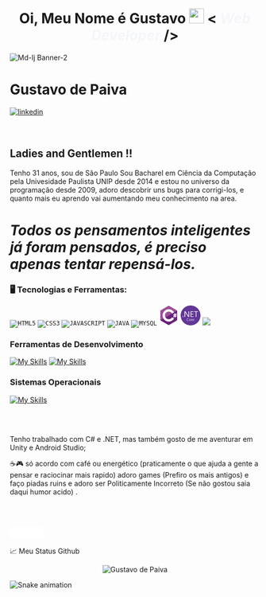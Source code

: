 <h1 align="center">Oi, Meu Nome é Gustavo <img src="https://raw.githubusercontent.com/MartinHeinz/MartinHeinz/master/wave.gif" width="30px" height='30px'> <strong> < <i style='color:#f5f6fa';>Web Developer</i> /> </strong></h1>

<!--![Md:Ij Banner- 1](https://user-images.githubusercontent.com/76690419/143735787-4425d946-b829-46eb-bd97-c68b76ae2a9e.png) -->

![Md-Ij Banner-2](https://user-images.githubusercontent.com/106918656/209438619-25091cdf-a126-4e95-a24c-5efdf8057606.gif)

<div dsplay="inline-block">

 <h1 align="left">Gustavo de Paiva </h1>
  <a href="https://www.linkedin.com/in/gustavopaiva9">
    <img width="80px" src="https://i.ibb.co/RyZx12b/linkedin.png" alt="linkedin" style="vertical-align:top;">
  </a>

</div>
</br>
</br>

## Ladies and Gentlemen !!

Tenho 31 anos, sou de São Paulo Sou Bacharel em Ciência da Computação pela Univesidade Paulista UNIP desde 2014 e estou no universo da programação desde 2009, adoro descobrir uns bugs para corrigi-los, e quanto mais eu aprendo vai aumentando meu conhecimento na area.


<h1><i>Todos os pensamentos inteligentes já foram pensados, é preciso apenas tentar repensá-los.</i></h1>

<p align="center">

</p>

### 🖥️ Tecnologias e Ferramentas: 
<code><img width="40px" src="https://cdn.jsdelivr.net/gh/devicons/devicon/icons/html5/html5-original-wordmark.svg" title = "HTML5"/></code>
<code><img width="40px" src="https://cdn.jsdelivr.net/gh/devicons/devicon/icons/css3/css3-original-wordmark.svg" title = "CSS3"/></code>
<code><img width="40px" src="https://cdn.jsdelivr.net/gh/devicons/devicon/icons/javascript/javascript-original.svg" title = "JAVASCRIPT"/></code>
<code><img width="40px" src="https://cdn.jsdelivr.net/gh/devicons/devicon/icons/java/java-original.svg" title = "JAVA"/></code>
<code><img width="40px" src="https://cdn.jsdelivr.net/gh/devicons/devicon/icons/mysql/mysql-original.svg" title = "MYSQL"/></code>
<code><img width="40px" src="https://github.com/devicons/devicon/blob/v2.16.0/icons/csharp/csharp-original.svg" title = "CSHARP"/></code>
<code><img width="40px" src="https://github.com/devicons/devicon/blob/v2.16.0/icons/dotnetcore/dotnetcore-original.svg" title = "DOTNET"/></code>
<img src="https://skillicons.dev/icons?i=bootstrap,vscode,github,git,typescript,docker,maven,php" />

### Ferramentas de Desenvolvimento
[![My Skills](https://skillicons.dev/icons?i=androidstudio,eclipse,idea,opencv,visualstudio)](https://skillicons.dev)
[![My Skills](https://skillicons.dev/icons?i=bots,jquery,nodejs,py,perl)](https://skillicons.dev)

### Sistemas Operacionais
[![My Skills](https://skillicons.dev/icons?i=apple,kali,linux,windows)](https://skillicons.dev)

</br>
</br>
<div display="inline-block">
 <p align="left"> Tenho trabalhado com C# e .NET, mas também gosto de me aventurar em Unity e Android Studio;</p>
 <p align="left">☕🎮 só acordo com café ou energético (praticamente o que ajuda a gente a pensar e raciocinar mais rapido) adoro games (Prefiro os mais antigos) e faço piadas ruins e adoro ser Politicamente Incorreto (Se não gostou saia daqui humor acido) .</p>
</div>

</br>
</br>

<a href="https://www.instagram.com/" target="_blank"><img align="left" alt="Instagram" width="22px" src="https://github.com/Aakarsh-B/trying-repos/blob/master/insta.svg" />
<a href="https://www.linkedin.com/in/gustavopaiva9" target="_blank"><img align="left" alt="LinkedIn" width="22px" src="https://github.com/Aakarsh-B/trying-repos/blob/master/linkedin.svg" />
<a href="https://dev.to/" target="_blank"><img alt="Blog" width="22px" src="https://github.com/Aakarsh-B/trying-repos/blob/master/dev-badge.svg" /></a>


📈 Meu Status Github

<p align="center"> <img src="https://github-readme-stats.vercel.app/api?username=gustavopaiva9&show_icons=true&theme=gotham" alt="Gustavo de Paiva" />

![Snake animation](https://github.com/feltex/feltex/blob/main/feltex-github-user-contribution.svg)
